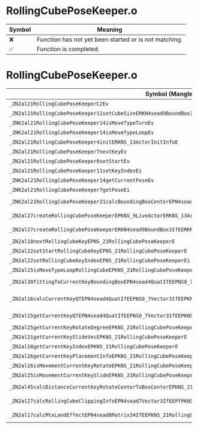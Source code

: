 # RollingCubePoseKeeper.o
| Symbol | Meaning 
| ------------- | ------------- 
| :x: | Function has not yet been started or is not matching. 
| :white_check_mark: | Function is completed. 


# RollingCubePoseKeeper.o
| Symbol (Mangled) | Symbol (Demangled) | Decompiled? |
| ------------- |  ------------- | ------------- |
| `_ZN2al21RollingCubePoseKeeperC2Ev` | `al::RollingCubePoseKeeper::RollingCubePoseKeeper(void)` | :white_check_mark: |
| `_ZN2al21RollingCubePoseKeeper11setCubeSizeERKN4sead9BoundBox3IfEE` | `al::RollingCubePoseKeeper::setCubeSize(sead::BoundBox3<float> const&)` | :white_check_mark: |
| `_ZNK2al21RollingCubePoseKeeper14isMoveTypeTurnEv` | `al::RollingCubePoseKeeper::isMoveTypeTurn(void)const` | :white_check_mark: |
| `_ZNK2al21RollingCubePoseKeeper14isMoveTypeLoopEv` | `al::RollingCubePoseKeeper::isMoveTypeLoop(void)const` | :white_check_mark: |
| `_ZN2al21RollingCubePoseKeeper4initERKNS_13ActorInitInfoE` | `al::RollingCubePoseKeeper::init(al::ActorInitInfo const&)` | :white_check_mark: |
| `_ZN2al21RollingCubePoseKeeper7nextKeyEv` | `al::RollingCubePoseKeeper::nextKey(void)` | :white_check_mark: |
| `_ZN2al21RollingCubePoseKeeper8setStartEv` | `al::RollingCubePoseKeeper::setStart(void)` | :white_check_mark: |
| `_ZN2al21RollingCubePoseKeeper11setKeyIndexEi` | `al::RollingCubePoseKeeper::setKeyIndex(int)` | :white_check_mark: |
| `_ZNK2al21RollingCubePoseKeeper14getCurrentPoseEv` | `al::RollingCubePoseKeeper::getCurrentPose(void)const` | :white_check_mark: |
| `_ZNK2al21RollingCubePoseKeeper7getPoseEi` | `al::RollingCubePoseKeeper::getPose(int)const` | :white_check_mark: |
| `_ZNK2al21RollingCubePoseKeeper21calcBoundingBoxCenterEPN4sead7Vector3IfEERKNS1_4QuatIfEERKS3_` | `al::RollingCubePoseKeeper::calcBoundingBoxCenter(sead::Vector3<float> *,sead::Quat<float> const&,sead::Vector3<float> const&)const` | :white_check_mark: |
| `_ZN2al27createRollingCubePoseKeeperEPKNS_9LiveActorERKNS_13ActorInitInfoE` | `al::createRollingCubePoseKeeper(al::LiveActor const*,al::ActorInitInfo const&)` | :white_check_mark: |
| `_ZN2al27createRollingCubePoseKeeperERKN4sead9BoundBox3IfEERKNS_13ActorInitInfoE` | `al::createRollingCubePoseKeeper(sead::BoundBox3<float> const&,al::ActorInitInfo const&)` | :white_check_mark: |
| `_ZN2al18nextRollingCubeKeyEPNS_21RollingCubePoseKeeperE` | `al::nextRollingCubeKey(al::RollingCubePoseKeeper *)` | :white_check_mark: |
| `_ZN2al22setStartRollingCubeKeyEPNS_21RollingCubePoseKeeperE` | `al::setStartRollingCubeKey(al::RollingCubePoseKeeper *)` | :white_check_mark: |
| `_ZN2al22setRollingCubeKeyIndexEPNS_21RollingCubePoseKeeperEi` | `al::setRollingCubeKeyIndex(al::RollingCubePoseKeeper *,int)` | :white_check_mark: |
| `_ZN2al25isMoveTypeLoopRollingCubeEPKNS_21RollingCubePoseKeeperE` | `al::isMoveTypeLoopRollingCube(al::RollingCubePoseKeeper const*)` | :white_check_mark: |
| `_ZN2al30fittingToCurrentKeyBoundingBoxEPN4sead4QuatIfEEPNS0_7Vector3IfEEPKNS_21RollingCubePoseKeeperE` | `al::fittingToCurrentKeyBoundingBox(sead::Quat<float> *,sead::Vector3<float> *,al::RollingCubePoseKeeper const*)` | :white_check_mark: |
| `_ZN2al16calcCurrentKeyQTEPN4sead4QuatIfEEPNS0_7Vector3IfEEPKNS_21RollingCubePoseKeeperERKS2_RKS5_f` | `al::calcCurrentKeyQT(sead::Quat<float> *,sead::Vector3<float> *,al::RollingCubePoseKeeper const*,sead::Quat<float> const&,sead::Vector3<float> const&,float)` | :white_check_mark: |
| `_ZN2al15getCurrentKeyQTEPN4sead4QuatIfEEPNS0_7Vector3IfEEPKNS_21RollingCubePoseKeeperE` | `al::getCurrentKeyQT(sead::Quat<float> *,sead::Vector3<float> *,al::RollingCubePoseKeeper const*)` | :white_check_mark: |
| `_ZN2al25getCurrentKeyRotateDegreeEPKNS_21RollingCubePoseKeeperE` | `al::getCurrentKeyRotateDegree(al::RollingCubePoseKeeper const*)` | :white_check_mark: |
| `_ZN2al21getCurrentKeySlideVecEPKNS_21RollingCubePoseKeeperE` | `al::getCurrentKeySlideVec(al::RollingCubePoseKeeper const*)` | :white_check_mark: |
| `_ZN2al18getCurrentKeyIndexEPKNS_21RollingCubePoseKeeperE` | `al::getCurrentKeyIndex(al::RollingCubePoseKeeper const*)` | :white_check_mark: |
| `_ZN2al26getCurrentKeyPlacementInfoEPKNS_21RollingCubePoseKeeperE` | `al::getCurrentKeyPlacementInfo(al::RollingCubePoseKeeper const*)` | :white_check_mark: |
| `_ZN2al26isMovementCurrentKeyRotateEPKNS_21RollingCubePoseKeeperE` | `al::isMovementCurrentKeyRotate(al::RollingCubePoseKeeper const*)` | :white_check_mark: |
| `_ZN2al25isMovementCurrentKeySlideEPKNS_21RollingCubePoseKeeperE` | `al::isMovementCurrentKeySlide(al::RollingCubePoseKeeper const*)` | :white_check_mark: |
| `_ZN2al45calcDistanceCurrentKeyRotateCenterToBoxCenterEPKNS_21RollingCubePoseKeeperE` | `al::calcDistanceCurrentKeyRotateCenterToBoxCenter(al::RollingCubePoseKeeper const*)` | :white_check_mark: |
| `_ZN2al27calcRollingCubeClippingInfoEPN4sead7Vector3IfEEPfPKNS_21RollingCubePoseKeeperEf` | `al::calcRollingCubeClippingInfo(sead::Vector3<float> *,float *,al::RollingCubePoseKeeper const*,float)` | :white_check_mark: |
| `_ZN2al17calcMtxLandEffectEPN4sead8Matrix34IfEEPKNS_21RollingCubePoseKeeperERKNS0_4QuatIfEERKNS0_7Vector3IfEE` | `al::calcMtxLandEffect(sead::Matrix34<float> *,al::RollingCubePoseKeeper const*,sead::Quat<float> const&,sead::Vector3<float> const&)` | :white_check_mark: |
